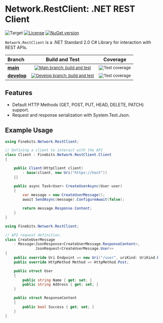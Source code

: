 # Network.RestClient: .NET REST Client

![Target](https://img.shields.io/badge/dynamic/xml?label=Target&query=//TargetFramework[1]&url=https://raw.githubusercontent.com/finebits/Network.RestClient/main/source/Network.RestClient/Network.RestClient.csproj)
[![License](https://img.shields.io/github/license/finebits/Network.RestClient.svg)](https://github.com/finebits/Network.RestClient/blob/main/LICENSE)
[![NuGet version](https://img.shields.io/nuget/v/Finebits.Network.RestClient.svg?logo=nuget)](https://www.nuget.org/packages/Finebits.Network.RestClient/)

`Network.RestClient` is a .NET Standard 2.0 C# Library for interaction with REST APIs.

|Branch|Build and Test|Coverage|
|:-|:-:|:-:|
| **[main](https://github.com/finebits/Network.RestClient/tree/main)** | <sub>[![Main branch: build and test](https://img.shields.io/github/actions/workflow/status/finebits/Network.RestClient/build-and-test.yml?branch=main&logo=github&label=)](https://github.com/finebits/Network.RestClient/actions/workflows/build-and-test.yml?query=branch%3Amain)</sub> | <sub>![Test coverage](https://img.shields.io/endpoint?url=https://gist.githubusercontent.com/finebits-github/74f6d448f4f568a286d4622e92afbc75/raw/Network.RestClient-main-total-test-coverage.json)</sub> |
| **[develop](https://github.com/finebits/Network.RestClient/tree/develop)** | <sub>[![Develop branch: build and test](https://img.shields.io/github/actions/workflow/status/finebits/Network.RestClient/build-and-test.yml?branch=develop&logo=github&label=)](https://github.com/finebits/Network.RestClient/actions/workflows/build-and-test.yml?query=branch%3Adevelop)</sub> | <sub>![Test coverage](https://img.shields.io/endpoint?url=https://gist.githubusercontent.com/finebits-github/74f6d448f4f568a286d4622e92afbc75/raw/Network.RestClient-develop-total-test-coverage.json)</sub> |

## Features

- Default HTTP Methods (GET, POST, PUT, HEAD, DELETE, PATCH) support.
- Request and response serialization with System.Text.Json.

## Example Usage

```C#
using Finebits.Network.RestClient;

// Defining a client to interact with the API
class Client : Finebits.Network.RestClient.Client
{

    public Client(HttpClient client)
        : base(client, new Uri("https://host"))
    {}

    public async Task<User> CreateUserAsync(User user)
    {
        var message = new CreateUserMessage();
        await SendAsync(message).ConfigureAwait(false);

        return message.Response.Content;
    }
}
```

```C#
using Finebits.Network.RestClient;

// API request definition.
class CreateUserMessage 
    : Message<JsonResponse<CreateUserMessage.ResponseContent>,
              JsonRequest<CreateUserMessage.User>>
{
    public override Uri Endpoint => new Uri("/user", uriKind: UriKind.Relative);
    public override HttpMethod Method => HttpMethod.Post;

    public struct User
    {
        public string Name { get; set; }
        public string Address { get; set; }
    }

    public struct ResponseContent
    {
        public bool Success { get; set; }
    }
}
```
